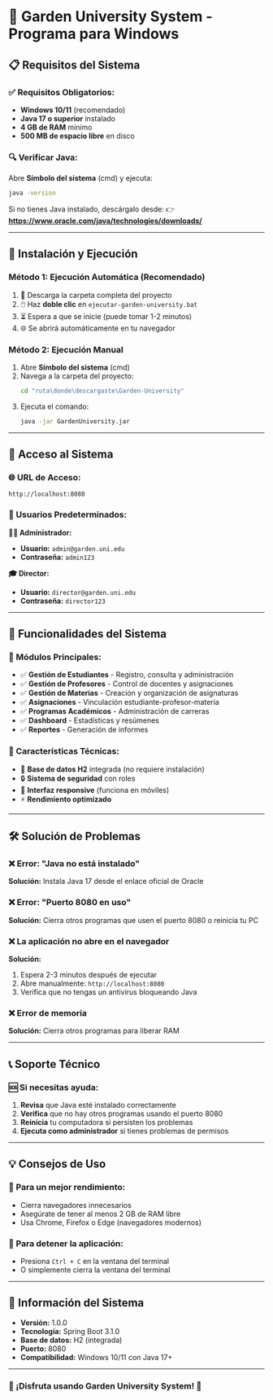 # 🌟 Garden University System - Programa para Windows

## 📋 Requisitos del Sistema

### ✅ Requisitos Obligatorios:
- **Windows 10/11** (recomendado)
- **Java 17 o superior** instalado
- **4 GB de RAM** mínimo
- **500 MB de espacio libre** en disco

### 🔍 Verificar Java:
Abre **Símbolo del sistema** (cmd) y ejecuta:
```cmd
java -version
```

Si no tienes Java instalado, descárgalo desde:
👉 **https://www.oracle.com/java/technologies/downloads/**

---

## 🚀 Instalación y Ejecución

### Método 1: Ejecución Automática (Recomendado)
1. 📁 Descarga la carpeta completa del proyecto
2. 🖱️ Haz **doble clic** en `ejecutar-garden-university.bat`
3. ⏳ Espera a que se inicie (puede tomar 1-2 minutos)
4. 🌐 Se abrirá automáticamente en tu navegador

### Método 2: Ejecución Manual
1. Abre **Símbolo del sistema** (cmd)
2. Navega a la carpeta del proyecto:
   ```cmd
   cd "ruta\donde\descargaste\Garden-University"
   ```
3. Ejecuta el comando:
   ```cmd
   java -jar GardenUniversity.jar
   ```

---

## 🔐 Acceso al Sistema

### 🌐 URL de Acceso:
```
http://localhost:8080
```

### 👤 Usuarios Predeterminados:

**👨‍💼 Administrador:**
- **Usuario:** `admin@garden.uni.edu`
- **Contraseña:** `admin123`

**🎓 Director:**
- **Usuario:** `director@garden.uni.edu`
- **Contraseña:** `director123`

---

## 📱 Funcionalidades del Sistema

### 🎯 Módulos Principales:
- ✅ **Gestión de Estudiantes** - Registro, consulta y administración
- ✅ **Gestión de Profesores** - Control de docentes y asignaciones
- ✅ **Gestión de Materias** - Creación y organización de asignaturas
- ✅ **Asignaciones** - Vinculación estudiante-profesor-materia
- ✅ **Programas Académicos** - Administración de carreras
- ✅ **Dashboard** - Estadísticas y resúmenes
- ✅ **Reportes** - Generación de informes

### 🔧 Características Técnicas:
- 💾 **Base de datos H2** integrada (no requiere instalación)
- 🔒 **Sistema de seguridad** con roles
- 📱 **Interfaz responsive** (funciona en móviles)
- ⚡ **Rendimiento optimizado**

---

## 🛠️ Solución de Problemas

### ❌ Error: "Java no está instalado"
**Solución:** Instala Java 17 desde el enlace oficial de Oracle

### ❌ Error: "Puerto 8080 en uso"
**Solución:** Cierra otros programas que usen el puerto 8080 o reinicia tu PC

### ❌ La aplicación no abre en el navegador
**Solución:** 
1. Espera 2-3 minutos después de ejecutar
2. Abre manualmente: `http://localhost:8080`
3. Verifica que no tengas un antivirus bloqueando Java

### ❌ Error de memoria
**Solución:** Cierra otros programas para liberar RAM

---

## 📞 Soporte Técnico

### 🆘 Si necesitas ayuda:
1. **Revisa** que Java esté instalado correctamente
2. **Verifica** que no hay otros programas usando el puerto 8080
3. **Reinicia** tu computadora si persisten los problemas
4. **Ejecuta como administrador** si tienes problemas de permisos

---

## 💡 Consejos de Uso

### 🎯 Para un mejor rendimiento:
- Cierra navegadores innecesarios
- Asegúrate de tener al menos 2 GB de RAM libre
- Usa Chrome, Firefox o Edge (navegadores modernos)

### 🔄 Para detener la aplicación:
- Presiona `Ctrl + C` en la ventana del terminal
- O simplemente cierra la ventana del terminal

---

## 📄 Información del Sistema

- **Versión:** 1.0.0
- **Tecnología:** Spring Boot 3.1.0
- **Base de datos:** H2 (integrada)
- **Puerto:** 8080
- **Compatibilidad:** Windows 10/11 con Java 17+

---

### 🌟 ¡Disfruta usando Garden University System! 🌟
